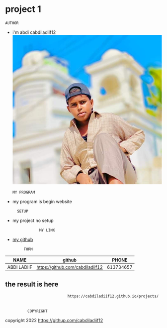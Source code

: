 # project 1

    AUTHOR

 * i'm abdi cabdiladiif12
 ![SAWIRKA AUTHOR](fadhi1.jpg)

       MY PROGRAM
 * my program is begin website

         SETUP
 * my project no setup

                   MY LINK
 * [my github](https://github.com/cabdiladiif12)

            FORM
|NAME|github|PHONE|
|----|------|-----|
|ABDI LADIIF|https://github.com/cabdiladiif12 |613734657|

## the result is here

                                https://cabdiladiif12.github.io/projects/


              COPYRIGHT
copyright 2022 https://githup.com/cabdiladiif12
